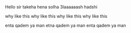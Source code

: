 Hello sir takeha hena solha 3laaaaaash hadshi

why like this why like this why like this why like this

enta qadem ya man etna qadem ya man enta qadem ya man